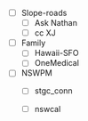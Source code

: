 - [ ] Slope-roads
  - [ ] Ask Nathan
  - [ ] cc XJ
- [ ] Family
  - [ ] Hawaii-SFO
  - [ ] OneMedical
- [ ] NSWPM
  - [ ] stgc_conn
  - [ ] nswcal
  
